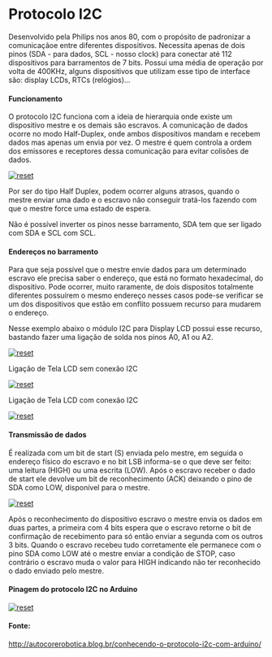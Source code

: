 # Protocolo I2C  
<p>
Desenvolvido pela Philips nos anos 80,  com o propósito de padronizar a comunicaçãoe entre diferentes dispositivos. Necessita apenas de dois pinos (SDA - para dados, SCL - nosso clock) para conectar até 112 dispositivos para barramentos de 7 bits. Possui uma média de operação por volta de 400KHz, alguns dispositivos que utilizam esse tipo de interface são: display LCDs, RTCs (relógios)...
</p>

#### Funcionamento

<p>
O protocolo I2C funciona com a ideia de hierarquia onde existe um dispositivo mestre e os demais são escravos. A comunicação de dados ocorre no modo Half-Duplex, onde ambos dispositivos mandam e recebem dados mas apenas um envia por vez. O mestre é quem controla a ordem dos emissores e receptores dessa comunicação para evitar colisões de dados.
</p>

<p><a target="_blank" rel="noopener noreferrer" href="https://user-images.githubusercontent.com/22710963/76994427-1bdaf280-692d-11ea-9c8b-17a251de3d41.png">
  <img src="https://user-images.githubusercontent.com/22710963/76994427-1bdaf280-692d-11ea-9c8b-17a251de3d41.png" alt="reset" style="max-width:100%;"></a></p> 
  
  <p> Por ser do tipo Half Duplex, podem ocorrer alguns atrasos, quando o mestre enviar uma dado e o escravo não conseguir tratá-los fazendo com que o mestre force uma estado de espera.
  
  Não é possível inverter os pinos nesse barramento, SDA tem que ser ligado com SDA e SCL com SCL.
  </p>

#### Endereços no barramento

<p>
Para que seja possível que o mestre envie dados para um determinado escravo ele precisa saber o endereço, que está no formato hexadecimal, do dispositivo. Pode ocorrer, muito raramente, de dois dispositos totalmente diferentes possuírem o mesmo endereço nesses casos pode-se verificar se um dos dispositivos que estão em conflito possuem recurso para mudarem o endereço.   
</p>

Nesse exemplo abaixo o módulo I2C para Display LCD possui esse recurso, bastando fazer uma ligação de solda nos pinos A0, A1 ou A2.

<p><a target="_blank" rel="noopener noreferrer" href="https://user-images.githubusercontent.com/22710963/76995597-d9b2b080-692e-11ea-8abc-f1f0983499db.png">
  <img src="https://user-images.githubusercontent.com/22710963/76995597-d9b2b080-692e-11ea-8abc-f1f0983499db.png" alt="reset" style="max-width:100%;"></a></p> 

Ligação de Tela LCD sem conexão I2C
<p>
  <a target="_blank" rel="noopener noreferrer" href="https://user-images.githubusercontent.com/22710963/77276324-208b0800-6c99-11ea-99e8-d427963341ab.png">
  <img src="https://user-images.githubusercontent.com/22710963/77276324-208b0800-6c99-11ea-99e8-d427963341ab.png" alt="reset" style="max-width:100%;"></a>  
  </p>

Ligação de Tela LCD com conexão I2C
<p>
  <a target="_blank" rel="noopener noreferrer" href="https://user-images.githubusercontent.com/22710963/77276798-41079200-6c9a-11ea-909d-0f4c87a70b27.png">
  <img src="https://user-images.githubusercontent.com/22710963/77276798-41079200-6c9a-11ea-909d-0f4c87a70b27.png" alt="reset" style="max-width:100%;"></a>  
  </p>




#### Transmissão de dados
<p>
É realizada com um bit de start (S) enviada pelo mestre, em seguida o endereço físico do escravo e no bit LSB informa-se o que deve ser feito: uma leitura (HIGH) ou uma escrita (LOW). Após o escravo receber o dado de start ele devolve um bit de reconhecimento (ACK) deixando o pino de SDA como LOW, disponível para o mestre.
</p>
  
  <p>
  <a target="_blank" rel="noopener noreferrer" href="https://user-images.githubusercontent.com/22710963/76998072-344e0b80-6933-11ea-91ec-cec615d8c269.png">
  <img src="https://user-images.githubusercontent.com/22710963/76998072-344e0b80-6933-11ea-91ec-cec615d8c269.png" alt="reset" style="max-width:100%;"></a>  
  </p>
  
<p>
  Após o reconhecimento do dispositivo escravo o mestre envia os dados em duas partes, a primeira com 4 bits espera que o escravo retorne o bit de confirmação de recebimento para só então enviar a segunda com os outros 3 bits. Quando o escravo recebeu tudo corretamente ele permanece com o pino SDA como LOW até o mestre enviar a condição de STOP, caso contrário o escravo muda o valor para HIGH indicando não ter reconhecido o dado enviado pelo mestre.  
  </p>

#### Pinagem do protocolo I2C no Arduino

<p>
  <a target="_blank" rel="noopener noreferrer" href="https://user-images.githubusercontent.com/22710963/76998640-3795c700-6934-11ea-96ea-579073918844.png">
  <img src="https://user-images.githubusercontent.com/22710963/76998640-3795c700-6934-11ea-96ea-579073918844.png" alt="reset" style="max-width:100%;"></a>  
  </p>

 #### Fonte:

http://autocorerobotica.blog.br/conhecendo-o-protocolo-i2c-com-arduino/
